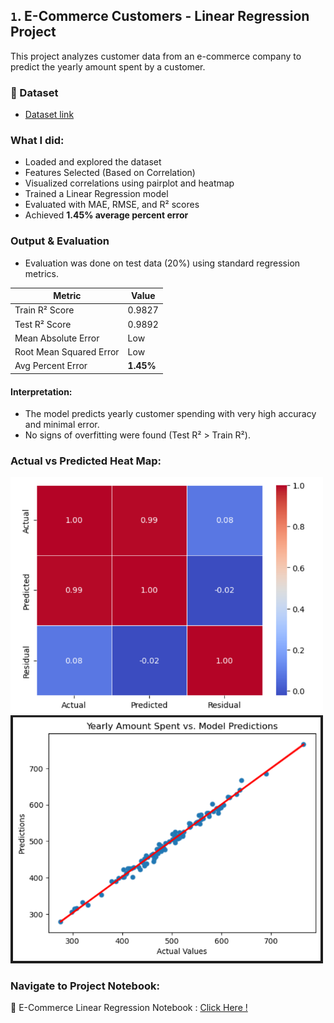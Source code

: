 
## `1`. E-Commerce Customers - Linear Regression Project 

This project analyzes customer data from an e-commerce company to predict the yearly amount spent by a customer.

### 📂 Dataset
- [Dataset link](https://www.kaggle.com/datasets/srolka/ecommerce-customers)
  
### What I did:
- Loaded and explored the dataset
- Features Selected (Based on Correlation)
- Visualized correlations using pairplot and heatmap
- Trained a Linear Regression model
- Evaluated with MAE, RMSE, and R² scores
- Achieved **1.45% average percent error**

### Output & Evaluation
- Evaluation was done on test data (20%) using standard regression metrics.

| Metric                  | Value     |
| ----------------------- | --------- |
| Train R² Score          | 0.9827    |
| Test R² Score           | 0.9892    |
| Mean Absolute Error     | Low       |
| Root Mean Squared Error | Low       |
| Avg Percent Error     | **1.45%** |

#### Interpretation:

- The model predicts yearly customer spending with very high accuracy and minimal error.
- No signs of overfitting were found (Test R² > Train R²).
  
### Actual vs Predicted Heat Map:
<img src="https://github.com/kammala-kalyan/My-ML-Projects/blob/main/E-Commerce/Actual%20Vs%20Predicted1.png" width="500">
<img src="https://github.com/kammala-kalyan/My-ML-Projects/blob/main/E-Commerce/Actual%20VS%20Predicted.png" width="500">

### Navigate to Project Notebook:
🔗 E-Commerce Linear Regression Notebook : [Click Here !](https://github.com/kammala-kalyan/My-ML-Projects/blob/main/E-Commerce/E-Commerce_code.ipynb)
